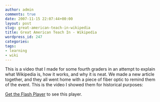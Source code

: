 ```yaml
---
author: admin
comments: true
date: 2007-11-15 22:07:44+00:00
layout: post
slug: great-american-teach-in-wikipedia
title: Great American Teach In - Wikipedia
wordpress_id: 247
categories:
tags:
- learning
- wiki
---
```


This is a video that I made for some fourth graders in an attempt to explain what Wikipedia is, how it works, and why it is neat. We made a new article together, and they all went home with a piece of fiber optic to remind them of the event. This is the video I showed them for historical purposes:


[Get the Flash Player](http://www.macromedia.com/go/getflashplayer) to see this player.





